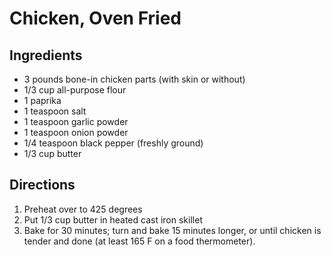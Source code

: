 # Chicken, Oven Fried

## Ingredients

- 3 pounds bone-in chicken parts (with skin or without)
- 1/3 cup all-purpose flour
- 1 paprika
- 1 teaspoon salt
- 1 teaspoon garlic powder
- 1 teaspoon onion powder
- 1/4 teaspoon black pepper (freshly ground)
- 1/3 cup butter

## Directions

1. Preheat over to 425 degrees
1. Put 1/3 cup butter in heated cast iron skillet
1. Bake for 30 minutes; turn and bake 15 minutes longer, or until chicken is
   tender and done (at least 165 F on a food thermometer).

